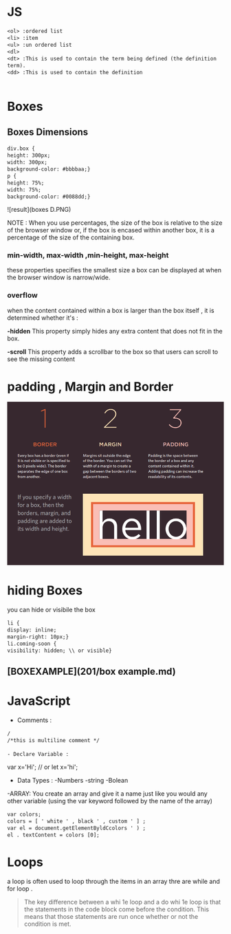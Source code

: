 # JS 

```
<ol> :ordered list 
<li> :item
<ul> :un ordered list 
<dl>
<dt> :This is used to contain the term being defined (the definition term).
<dd> :This is used to contain the definition


```

# Boxes 
## Boxes Dimensions
```
div.box {
height: 300px;
width: 300px;
background-color: #bbbbaa;}
p {
height: 75%;
width: 75%;
background-color: #0088dd;}
```

![result](boxes D.PNG)

NOTE : When you use percentages, the size of the box is relative to the size of the browser window or, if the box is encased within another box, it is a percentage of the size of the containing box.


### min-width, max-width ,min-height, max-height

these properties specifies the smallest size a box can be
displayed at when the browser window is narrow/wide.

### overflow

when the content contained within a box is larger
than the box itself , it is  determined whether it's :

**-hidden**
This property simply hides any
extra content that does not fit in
the box.

**-scroll**
This property adds a scrollbar to
the box so that users can scroll
to see the missing content


# padding , Margin and Border


![ padding , Margin and Borde](border.PNG)

# hiding Boxes
you can hide or visibile the box 

```
li {
display: inline;
margin-right: 10px;}
li.coming-soon {
visibility: hidden; \\ or visible}

```
[BOXEXAMPLE](201/box example.md)
 ------


 # JavaScript 

 - Comments : 
 ```
 /
 /*this is multiline comment */

 - Declare Variable : 
 ```
 var x='Hi';
 // or 
 let x='hi';


 - Data Types :
    -Numbers 
    -string
    -Bolean


-ARRAY:
You create an array and give it a name just like you would any
other variable (using the var keyword followed by the name of
the array)

```
var colors;
colors = [ ' white ' , black ' , custom ' ] ;
var el = document.getElementByldCcolors ' ) ;
el . textContent = colors [0];
```

# Loops 

a loop is often used to loop through the items in an array thre are while and for loop .

>The key difference between
a whi 1e loop and a do whi 1e
loop is that the statements in
the code block come before the
condition. This means that those
statements are run once whether
or not the condition is met.

